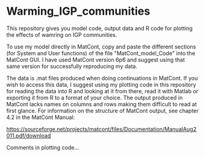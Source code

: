 # Warming_IGP_communities

This repository gives you model code, output data and R code for plotting the effects of wamring on IGP communities.

To use my model directly in MatCont, copy and paste the different sections (for System and User functions) of the file "MatCont_model_Code" into the MatCont GUI. I have used MatCont version 6p6 and suggest using that same version for successfully reproducing my data.

The data is .mat files produced when doing continuations in MatCont. If you wish to access this data, I suggest using my plotting code in this repository for reading the data into R and looking at it from there, read it with Matlab or exporting it from R to a format of your choice. The output produced in MatCont lacks names on columns and rows making them difficult to read at first glance. For information on the structure of MatCont output, see chapter 4.2 in the MatCont Manual:

https://sourceforge.net/projects/matcont/files/Documentation/ManualAug2011.pdf/download

Comments in plotting code...
